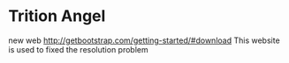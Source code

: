 # Trition Angel
new web
http://getbootstrap.com/getting-started/#download
This website is used to fixed the resolution problem